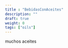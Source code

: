 ```yaml
---
title : "BebidasConAceites"
description: ""
draft: true
weight: 0
tags: ["oils"]
---
```


muchos aceites